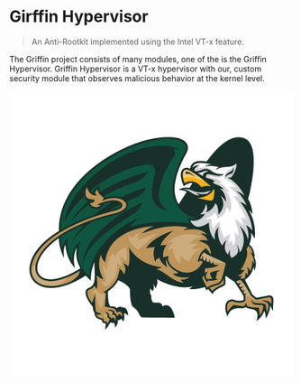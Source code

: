 # Girffin Hypervisor

> An Anti-Rootkit implemented using the Intel VT-x feature.

The Griffin project consists of many modules, one of the is the Griffin Hypervisor.
Griffin Hypervisor is a VT-x hypervisor with our, custom security module that observes malicious behavior
at the kernel level.

![](art/griffin_primary.png)